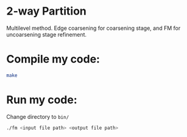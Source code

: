# 2-way Partition
Multilevel method. Edge coarsening for coarsening stage, and FM for uncoarsening stage refinement.

# Compile my code:

```bash
make
```

# Run my code:
Change directory to `bin/`
```bash
./fm <input file path> <output file path>
```
